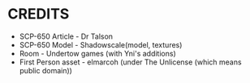 # CREDITS

- SCP-650 Article - Dr Talson
- SCP-650 Model - Shadowscale(model, textures)
- Room - Undertow games (with Yni's additions)
- First Person asset - elmarcoh (under The Unlicense (which means public domain))